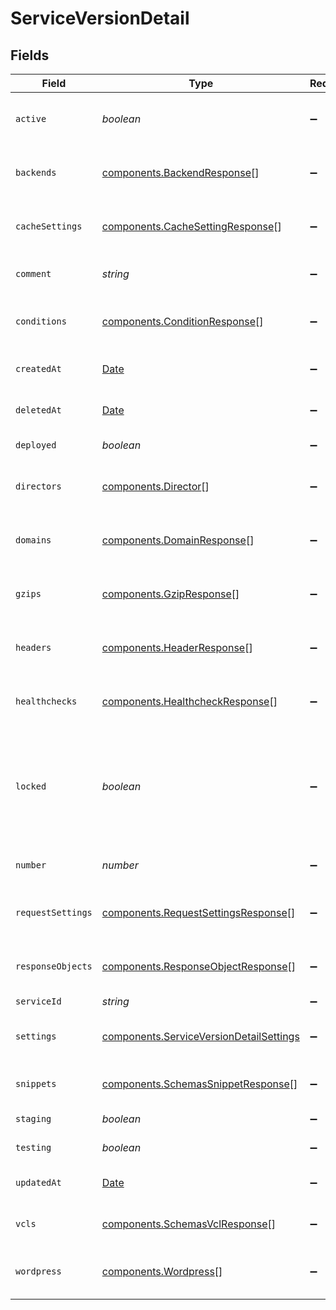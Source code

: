 # ServiceVersionDetail


## Fields

| Field                                                                                                     | Type                                                                                                      | Required                                                                                                  | Description                                                                                               | Example                                                                                                   |
| --------------------------------------------------------------------------------------------------------- | --------------------------------------------------------------------------------------------------------- | --------------------------------------------------------------------------------------------------------- | --------------------------------------------------------------------------------------------------------- | --------------------------------------------------------------------------------------------------------- |
| `active`                                                                                                  | *boolean*                                                                                                 | :heavy_minus_sign:                                                                                        | Whether this is the active version or not.                                                                |                                                                                                           |
| `backends`                                                                                                | [components.BackendResponse](../../../sdk/models/components/backendresponse.md)[]                         | :heavy_minus_sign:                                                                                        | List of backends associated to this service.                                                              |                                                                                                           |
| `cacheSettings`                                                                                           | [components.CacheSettingResponse](../../../sdk/models/components/cachesettingresponse.md)[]               | :heavy_minus_sign:                                                                                        | List of cache settings associated to this service.                                                        |                                                                                                           |
| `comment`                                                                                                 | *string*                                                                                                  | :heavy_minus_sign:                                                                                        | A freeform descriptive note.                                                                              |                                                                                                           |
| `conditions`                                                                                              | [components.ConditionResponse](../../../sdk/models/components/conditionresponse.md)[]                     | :heavy_minus_sign:                                                                                        | List of conditions associated to this service.                                                            |                                                                                                           |
| `createdAt`                                                                                               | [Date](https://developer.mozilla.org/en-US/docs/Web/JavaScript/Reference/Global_Objects/Date)             | :heavy_minus_sign:                                                                                        | Date and time in ISO 8601 format.                                                                         | 2020-04-09 18:14:30 +0000 UTC                                                                             |
| `deletedAt`                                                                                               | [Date](https://developer.mozilla.org/en-US/docs/Web/JavaScript/Reference/Global_Objects/Date)             | :heavy_minus_sign:                                                                                        | Date and time in ISO 8601 format.                                                                         | 2020-04-09 18:14:30 +0000 UTC                                                                             |
| `deployed`                                                                                                | *boolean*                                                                                                 | :heavy_minus_sign:                                                                                        | Unused at this time.                                                                                      |                                                                                                           |
| `directors`                                                                                               | [components.Director](../../../sdk/models/components/director.md)[]                                       | :heavy_minus_sign:                                                                                        | List of directors associated to this service.                                                             |                                                                                                           |
| `domains`                                                                                                 | [components.DomainResponse](../../../sdk/models/components/domainresponse.md)[]                           | :heavy_minus_sign:                                                                                        | List of domains associated to this service.                                                               |                                                                                                           |
| `gzips`                                                                                                   | [components.GzipResponse](../../../sdk/models/components/gzipresponse.md)[]                               | :heavy_minus_sign:                                                                                        | List of gzip rules associated to this service.                                                            |                                                                                                           |
| `headers`                                                                                                 | [components.HeaderResponse](../../../sdk/models/components/headerresponse.md)[]                           | :heavy_minus_sign:                                                                                        | List of headers associated to this service.                                                               |                                                                                                           |
| `healthchecks`                                                                                            | [components.HealthcheckResponse](../../../sdk/models/components/healthcheckresponse.md)[]                 | :heavy_minus_sign:                                                                                        | List of healthchecks associated to this service.                                                          |                                                                                                           |
| `locked`                                                                                                  | *boolean*                                                                                                 | :heavy_minus_sign:                                                                                        | Whether this version is locked or not. Objects can not be added or edited on locked versions.             |                                                                                                           |
| `number`                                                                                                  | *number*                                                                                                  | :heavy_minus_sign:                                                                                        | The number of this version.                                                                               | 1                                                                                                         |
| `requestSettings`                                                                                         | [components.RequestSettingsResponse](../../../sdk/models/components/requestsettingsresponse.md)[]         | :heavy_minus_sign:                                                                                        | List of request settings for this service.                                                                |                                                                                                           |
| `responseObjects`                                                                                         | [components.ResponseObjectResponse](../../../sdk/models/components/responseobjectresponse.md)[]           | :heavy_minus_sign:                                                                                        | List of response objects for this service.                                                                |                                                                                                           |
| `serviceId`                                                                                               | *string*                                                                                                  | :heavy_minus_sign:                                                                                        | N/A                                                                                                       | SU1Z0isxPaozGVKXdv0eY                                                                                     |
| `settings`                                                                                                | [components.ServiceVersionDetailSettings](../../../sdk/models/components/serviceversiondetailsettings.md) | :heavy_minus_sign:                                                                                        | List of default settings for this service.                                                                |                                                                                                           |
| `snippets`                                                                                                | [components.SchemasSnippetResponse](../../../sdk/models/components/schemassnippetresponse.md)[]           | :heavy_minus_sign:                                                                                        | List of VCL snippets for this service.                                                                    |                                                                                                           |
| `staging`                                                                                                 | *boolean*                                                                                                 | :heavy_minus_sign:                                                                                        | Unused at this time.                                                                                      |                                                                                                           |
| `testing`                                                                                                 | *boolean*                                                                                                 | :heavy_minus_sign:                                                                                        | Unused at this time.                                                                                      |                                                                                                           |
| `updatedAt`                                                                                               | [Date](https://developer.mozilla.org/en-US/docs/Web/JavaScript/Reference/Global_Objects/Date)             | :heavy_minus_sign:                                                                                        | Date and time in ISO 8601 format.                                                                         | 2020-04-09 18:14:30 +0000 UTC                                                                             |
| `vcls`                                                                                                    | [components.SchemasVclResponse](../../../sdk/models/components/schemasvclresponse.md)[]                   | :heavy_minus_sign:                                                                                        | List of VCL files for this service.                                                                       |                                                                                                           |
| `wordpress`                                                                                               | [components.Wordpress](../../../sdk/models/components/wordpress.md)[]                                     | :heavy_minus_sign:                                                                                        | A list of Wordpress rules with this service.                                                              |                                                                                                           |